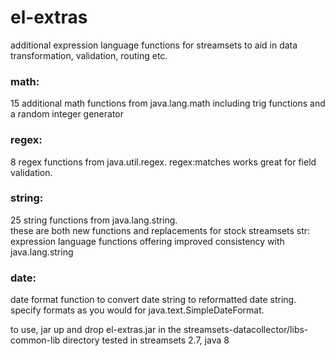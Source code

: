 # el-extras

additional expression language functions for streamsets to aid in data transformation, validation, 
routing etc.   

### math:
  15 additional math functions from java.lang.math including trig functions and a random integer generator

### regex:
  8 regex functions from java.util.regex.  regex:matches works great for field validation.
  
### string:  
  25 string functions from java.lang.string.  
    these are both new functions and replacements for stock streamsets str: expression language 
    functions offering improved consistency with java.lang.string
### date:
  date format function to convert date string to reformatted date string.  
  specify formats as you would for java.text.SimpleDateFormat.
  
  
to use, jar up and drop el-extras.jar in the streamsets-datacollector/libs-common-lib directory
tested in streamsets 2.7, java 8

